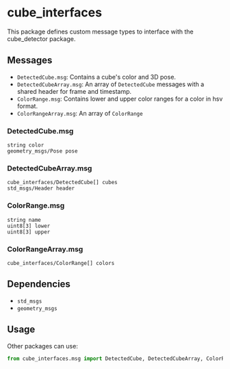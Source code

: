# cube_interfaces

This package defines custom message types to interface with the cube_detector package.

## Messages

- `DetectedCube.msg`: Contains a cube's color and 3D pose.
- `DetectedCubeArray.msg`: An array of `DetectedCube` messages with a shared header for frame and timestamp.
- `ColorRange.msg`: Contains lower and upper color ranges for a color in hsv format.
- `ColorRangeArray.msg`: An array of `ColorRange`

### DetectedCube.msg
```
string color
geometry_msgs/Pose pose
```

### DetectedCubeArray.msg
```
cube_interfaces/DetectedCube[] cubes
std_msgs/Header header
```

### ColorRange.msg
```
string name
uint8[3] lower
uint8[3] upper
```

### ColorRangeArray.msg
```
cube_interfaces/ColorRange[] colors
```

## Dependencies

- `std_msgs`
- `geometry_msgs`

## Usage

Other packages can use:

```python
from cube_interfaces.msg import DetectedCube, DetectedCubeArray, ColorRange, ColorRangeArray
```
